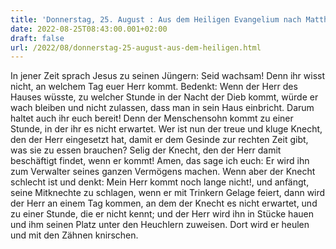 ```yaml
---
title: 'Donnerstag, 25. August : Aus dem Heiligen Evangelium nach Matthäus - Mt 24,42-51.'
date: 2022-08-25T08:43:00.001+02:00
draft: false
url: /2022/08/donnerstag-25-august-aus-dem-heiligen.html
---
```


In jener Zeit sprach Jesus zu seinen Jüngern: Seid wachsam! Denn ihr wisst nicht, an welchem Tag euer Herr kommt. Bedenkt: Wenn der Herr des Hauses wüsste, zu welcher Stunde in der Nacht der Dieb kommt, würde er wach bleiben und nicht zulassen, dass man in sein Haus einbricht. Darum haltet auch ihr euch bereit! Denn der Menschensohn kommt zu einer Stunde, in der ihr es nicht erwartet. Wer ist nun der treue und kluge Knecht, den der Herr eingesetzt hat, damit er dem Gesinde zur rechten Zeit gibt, was sie zu essen brauchen? Selig der Knecht, den der Herr damit beschäftigt findet, wenn er kommt! Amen, das sage ich euch: Er wird ihn zum Verwalter seines ganzen Vermögens machen. Wenn aber der Knecht schlecht ist und denkt: Mein Herr kommt noch lange nicht!, und anfängt, seine Mitknechte zu schlagen, wenn er mit Trinkern Gelage feiert, dann wird der Herr an einem Tag kommen, an dem der Knecht es nicht erwartet, und zu einer Stunde, die er nicht kennt; und der Herr wird ihn in Stücke hauen und ihm seinen Platz unter den Heuchlern zuweisen. Dort wird er heulen und mit den Zähnen knirschen.
